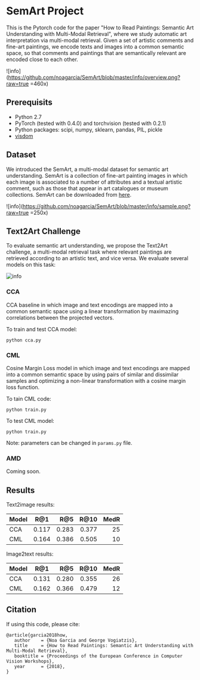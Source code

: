 


# SemArt Project

This is the Pytorch code for the paper "How to Read Paintings: Semantic Art Understanding with Multi-Modal Retrieval", where we study automatic art interpretation via multi-modal retrieval. Given a set of artistic comments and fine-art paintings, we encode texts and images into a common semantic space, so that comments and paintings that are semantically relevant are encoded close to each other.

![info](https://github.com/noagarcia/SemArt/blob/master/info/overview.png?raw=true =460x)

## Prerequisits
- Python 2.7
- PyTorch (tested with 0.4.0) and torchvision (tested with 0.2.1)
- Python packages: scipi, numpy, sklearn, pandas, PIL, pickle
- [visdom][2]


## Dataset

We introduced the SemArt, a multi-modal dataset for semantic art understanding. SemArt is a collection of fine-art painting images in which each image is associated to a number of attributes and a textual artistic comment, such as those that appear in art catalogues or museum collections. SemArt can be downloaded from [here][1].

![info](https://github.com/noagarcia/SemArt/blob/master/info/sample.png?raw=true =250x)

## Text2Art Challenge

To evaluate semantic art understanding, we propose the Text2Art challenge, a multi-modal retrieval task where relevant paintings are retrieved according to an artistic text, and vice versa. We evaluate several models on this task:

![info](https://github.com/noagarcia/SemArt/blob/master/info/models.png?raw=true)

### CCA 
CCA baseline in which image and text encodings are mapped into a common semantic space using a linear transformation by maximazing correlations between the projected vectors. 

To train and test CCA model:

```
python cca.py
```

### CML
Cosine Margin Loss model in which image and text encodings are mapped into a common semantic space by using pairs of similar and dissimilar samples and optimizing a non-linear transformation with a cosine margin loss function.

To tain CML code:
```
python train.py
```

To test CML model:
```
python train.py
```

Note: parameters can be changed in ```params.py``` file.


### AMD
Coming soon.

## Results

Text2image results:

| Model        | R@1           | R@5  |    R@10    | MedR |
| ------------- |:-------------:| -----:|---------:|--------:|
| CCA | 0.117 | 0.283 | 0.377 | 25 |
| CML | 0.164 | 0.386 | 0.505 | 10 | 

Image2text results:

| Model        | R@1           | R@5  |    R@10    | MedR |
| ------------- |:-------------:| -----:|---------:|--------:|
| CCA | 0.131 | 0.280 | 0.355 | 26 |
| CML | 0.162 | 0.366 | 0.479 | 12 |



## Citation

If using this code, please cite:

```
@article{garcia2018how,
   author    = {Noa Garcia and George Vogiatzis},
   title     = {How to Read Paintings: Semantic Art Understanding with Multi-Modal Retrieval},
   booktitle = {Proceedings of the European Conference in Computer Vision Workshops},
   year      = {2018},
}
``` 

[1]: http://researchdata.aston.ac.uk/380/
[2]: https://github.com/facebookresearch/visdom
